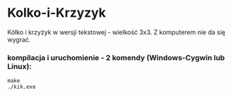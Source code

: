 # Kolko-i-Krzyzyk
Kółko i krzyżyk w wersji tekstowej - wielkość 3x3.
Z komputerem nie da się wygrać.

### kompilacja i uruchomienie - 2 komendy (Windows-Cygwin lub Linux):

	make
	./kik.exe
